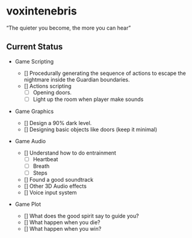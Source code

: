 # voxintenebris
“The quieter you become, the more you can hear”


## Current Status
- Game Scripting
     - [] Procedurally generating the sequence of actions to escape the nightmare inside the Guardian boundaries.
     - [] Actions scripting
          - [ ] Opening doors. 
          - [ ] Light up the room when player make sounds 

- Game Graphics
     - [] Design a 90% dark level.
     - [] Designing basic objects like doors (keep it minimal)

- Game Audio
     - [] Understand how to do entrainment
          - [ ] Heartbeat
          - [ ] Breath 
          - [ ] Steps
     - [] Found a good soundtrack 
     - [] Other 3D Audio effects 
     - [] Voice input system 
     
- Game Plot 
     - [] What does the good spirit say to guide you?
     - [] What happen when you die?
     - [] What happen when you win?
